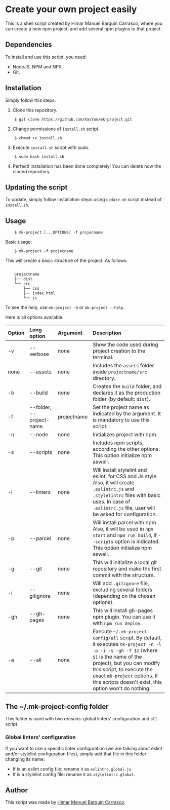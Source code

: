 # Create your own project easily

This is a shell script created by Himar Manuel Barquín Carrasco, where you can create a new npm project, and add several npm plugins to that project.

## Dependencies

To install and use this script, you need:

- NodeJS, NPM and NPX.
- Git.

## Installation

Simply follow this steps:

1. Clone this repository.

```shell
    $ git clone https://github.com/XavYan/mk-project.git
```

2. Change permissions of `install.sh` script.

```shell
    $ chmod +x install.sh
```

3. Execute `install.sh` script with sudo.

```shell
    $ sudo bash install.sh
```

4. Perfect! Installation has been done completely! You can delete now the cloned repository.

## Updating the script

To update, simply follow installation steps using `update.sh` script instead of `install.sh`.

## Usage

```shell
    $ mk-project [...OPTIONS] -f projecname
```

Basic usage:

```shell
    $ mk-project -f projecname
```

This will create a basic structure of the project. As follows:

```bash

    projectname
    ├── dist
    └── src
        ├── css
        ├── index.html
        └── js

```

To see the help, use `mk-project -h` or `mk-project --help`.

Here is all options available.

| Option | Long option              | Argument        | Description                                                                                                                                                    |
| :----- | :----------------------- | :-------------- | :------------------------------------------------------------------------------------------------------------------------------------------------------------- |
| -v     | --verbose                | none            | Show the code used during project creation to the terminal.                                                                                                    |
| none   | --assets                 | none            | Includes the `assets` folder inside `projectname/src` directory.                                                                                               |
| -b     | --build                  | none            | Creates the `build` folder, and declares it as the production folder (by default: `dist`).                                                                     |
| -f     | --folder, --project-name | projectname     | Set the project name as indicated by the argument. It is mandatory to use this script.                                                                         |
| -n     | --node                   | none            | Initializes project with npm.                                                                                                                                  |
| -s     | --scripts                | none            | Includes npm scripts, according the other options. This option initialize npm aswell.                                                                          |
| -l     | --linters                | none            | Will install stylelint and eslint, for CSS and Js style. Also, it will create `.eslintrc.js` and `.stylelintrc` files with basic uses. In case of `.eslintrc.js` file, user will be asked for configuration. |
| -p     | --parcel                 | none            | Will install parcel with npm. Also, it will be used in `npm start` and `npm run build`, if `--scripts` option is indicated. This option initialize npm aswell. |
| -g     | --git                    | none            | This will initialize a local git repository and make the first commit with the structure.                                                                      |
| -i     | --gitignore              | none            | Will add `.gitignore` file, excluding several folders (depending on the chosen options).                                                                       |
| -gh    | --gh-pages               | none            | This will install gh-pages npm plugin. You can use it with `npm run deploy`.                                                                                   |
| -a     | --all                    | none            | Execute `~/.mk-project-config/all` script. By default, it executes `mk-project -n -l -p -i -s -gh -f $1` (where `$1` is the name of the project), but you can modify this script, to execute the exact `mk-project` options. If this scripts doesn't exist, this option won't do nothing. |

## The ~/.mk-project-config folder

This folder is used with two reasons: global linters' configuration and `all` script.

### Global linters' configuration

If you want to use a specific linter configuration (we are talking about eslint and/or stylelint configuration files), simply add that file in this folder changing its name:

- If is an eslint config file: rename it as `eslintrc.global.js`.
- If is a stylelint config file: rename it as `stylelintrc.global`.

## Author

This script was made by [Himar Manuel Barquín Carrasco](https://www.linkedin.com/in/hbarquin/).